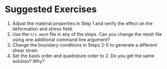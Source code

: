 # Suggested Exercises

1. Adjust the material properties in Step 1 and verify the effect on the deformation and stress field.
2. Use the `tri.mesh` file in any of the steps. Can you change the mesh file using one additional command line argument?
3. Change the boundary conditions in Steps 2-5 to generate a different shear strain.
4. Set the basis order and quadrature order to 2. Do you get the same solution? Why?